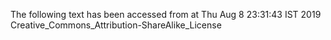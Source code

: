 The following text has been accessed from at Thu Aug 8 23:31:43 IST 2019
Creative_Commons_Attribution-ShareAlike_License
